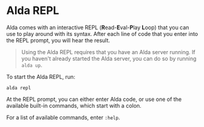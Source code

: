 # Alda REPL

Alda comes with an interactive REPL (**R**ead-**E**val-**P**lay **L**oop) that
you can use to play around with its syntax. After each line of code that you
enter into the REPL prompt, you will hear the result.

> Using the Alda REPL requires that you have an Alda server running. If you
> haven't already started the Alda server, you can do so by running `alda up`.

To start the Alda REPL, run:

    alda repl

At the REPL prompt, you can either enter Alda code, or use one of the available
built-in commands, which start with a colon.

For a list of available commands, enter `:help`.
